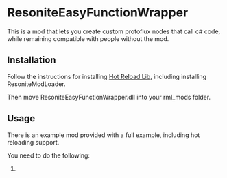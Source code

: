 # ResoniteEasyFunctionWrapper

This is a mod that lets you create custom protoflux nodes that call c# code,
while remaining compatible with people without the mod.

## Installation

Follow the instructions for installing [Hot Reload Lib](https://github.com/Nytra/ResoniteHotReloadLib/tree/main?tab=readme-ov-file#pre-requisites),
including installing ResoniteModLoader.

Then move ResoniteEasyFunctionWrapper.dll into your rml_mods folder.

## Usage

There is an example mod provided with a full example, including hot reloading support.

You need to do the following:

1. 